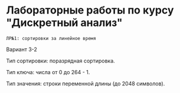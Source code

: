 # Лабораторные работы по курсу "Дискретный анализ"


`ЛР№1: сортировки за линейное время`

Вариант 3-2

Тип сортировки: поразрядная сортировка.

Тип ключа: числа от 0 до 264 - 1.

Тип значения: строки переменной длины (до 2048 символов).
